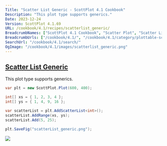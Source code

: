 ```yaml
---
Title: "Scatter List Generic - ScottPlot 4.1 Cookbook"
Description: "This plot type supports generics."
Date: 2023-12-24
Version: ScottPlot 4.1.69
URL: /cookbook/4.1/recipes/scatterlist_generic/
BreadcrumbNames: ["ScottPlot 4.1 Cookbook", "Scatter Plot", "Scatter List Generic"]
BreadcrumbUrls: ["/cookbook/4.1/", "/cookbook/4.1/category/plottable-scatter-plot", "/cookbook/4.1/recipes/scatterlist_generic/"]
SearchUrl: "/cookbook/4.1/search/"
OgImage: "/cookbook/4.1/images/scatterlist_generic.png"
---
```


<h2><a id='scatter-list-generic' href='/cookbook/4.1/recipes/scatterlist_generic/'>Scatter List Generic</a></h2>

This plot type supports generics.

```cs
var plt = new ScottPlot.Plot(600, 400);

int[] xs = { 1, 2, 3, 4 };
int[] ys = { 1, 4, 9, 16 };

var scatterList = plt.AddScatterList<int>();
scatterList.AddRange(xs, ys);
scatterList.Add(5, 25);

plt.SaveFig("scatterList_generic.png");
```

<img src='../../images/scatterlist_generic.png' class='d-block mx-auto my-5' />



